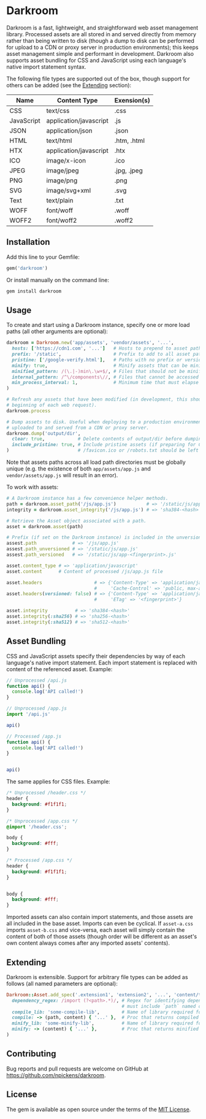 # Darkroom

Darkroom is a fast, lightweight, and straightforward web asset management library. Processed assets are all
stored in and served directly from memory rather than being written to disk (though a dump to disk can be
performed for upload to a CDN or proxy server in production environments); this keeps asset management
simple and performant in development. Darkroom also supports asset bundling for CSS and JavaScript using
each language's native import statement syntax.

The following file types are supported out of the box, though support for others can be added (see the
[Extending](#extending) section):

| Name       | Content Type           | Exension(s) |
| ---------- |----------------------- |-------------|
| CSS        | text/css               | .css        |
| JavaScript | application/javascript | .js         |
| JSON       | application/json       | .json       |
| HTML       | text/html              | .htm, .html |
| HTX        | application/javascript | .htx        |
| ICO        | image/x-icon           | .ico        |
| JPEG       | image/jpeg             | .jpg, .jpeg |
| PNG        | image/png              | .png        |
| SVG        | image/svg+xml          | .svg        |
| Text       | text/plain             | .txt        |
| WOFF       | font/woff              | .woff       |
| WOFF2      | font/woff2             | .woff2      |

## Installation

Add this line to your Gemfile:

```ruby
gem('darkroom')
```

Or install manually on the command line:

```bash
gem install darkroom
```

## Usage

To create and start using a Darkroom instance, specify one or more load paths (all other arguments are
optional):

```ruby
darkroom = Darkroom.new('app/assets', 'vendor/assets', '...',
  hosts: ['https://cdn1.com', '...']   # Hosts to prepend to asset paths (useful in production)
  prefix: '/static',                   # Prefix to add to all asset paths
  pristine: ['/google-verify.html'],   # Paths with no prefix or versioning (e.g. /favicon.ico)
  minify: true,                        # Minify assets that can be minified
  minified_pattern: /(\.|-)min\.\w+$/, # Files that should not be minified
  internal_pattern: /^\/components\//, # Files that cannot be accessed directly
  min_process_interval: 1,             # Minimum time that must elapse between process calls
)

# Refresh any assets that have been modified (in development, this should be called at the
# beginning of each web request).
darkroom.process

# Dump assets to disk. Useful when deploying to a production environment where assets will be
# uploaded to and served from a CDN or proxy server.
darkroom.dump('output/dir',
  clear: true,            # Delete contents of output/dir before dumping
  include_pristine: true, # Include pristine assets (if preparing for CDN upload, files like
)                         # /favicon.ico or /robots.txt should be left out)
```

Note that assets paths across all load path directories must be globally unique (e.g. the existence of both
`app/assets/app.js` and `vendor/assets/app.js` will result in an error).

To work with assets:

```ruby
# A Darkroom instance has a few convenience helper methods.
path = darkroom.asset_path('/js/app.js')           # => '/static/js/app-<fingerprint>.js'
integrity = darkroom.asset_integrity('/js/app.js') # => 'sha384-<hash>'

# Retrieve the Asset object associated with a path.
asset = darkroom.asset(path)

# Prefix (if set on the Darkroom instance) is included in the unversioned and versioned paths.
assest.path             # => '/js/app.js'
assest.path_unversioned # => '/static/js/app.js'
assest.path_versioned   # => '/static/js/app-<fingerprint>.js'

asset.content_type # => 'application/javascript'
asset.content      # Content of processed /js/app.js file

asset.headers                   # => {'Content-Type' => 'application/javascript',
                                #     'Cache-Control' => 'public, max-age=31536000'}
asset.headers(versioned: false) # => {'Content-Type' => 'application/javascript',
                                #     'ETag' => '<fingerprint>'}

asset.integrity          # => 'sha384-<hash>'
asset.integrity(:sha256) # => 'sha256-<hash>'
asset.integrity(:sha512) # => 'sha512-<hash>'
```

## Asset Bundling

CSS and JavaScript assets specify their dependencies by way of each language's native import statement. Each
import statement is replaced with content of the referenced asset. Example:

```javascript
// Unprocessed /api.js
function api() {
  console.log('API called!')
}

// Unprocessed /app.js
import '/api.js'

api()

// Processed /app.js
function api() {
  console.log('API called!')
}


api()
```

The same applies for CSS files. Example:

```css
/* Unprocessed /header.css */
header {
  background: #f1f1f1;
}

/* Unprocessed /app.css */
@import '/header.css';

body {
  background: #fff;
}

/* Processed /app.css */
header {
  background: #f1f1f1;
}


body {
  background: #fff;
}
```

Imported assets can also contain import statements, and those assets are all included in the base asset.
Imports can even be cyclical. If `asset-a.css` imports `asset-b.css` and vice-versa, each asset will simply
contain the content of both of those assets (though order will be different as an asset's own content always
comes after any imported assets' contents).

## Extending

Darkroom is extensible. Support for arbitrary file types can be added as follows (all named parameters are
optional):

```ruby
Darkroom::Asset.add_spec('.extension1', 'extension2', '...', 'content/type',
  dependency_regex: /import (?<path>.*)/, # Regex for identifying dependencies for bundling;
                                          # must include `path` named capture group
  compile_lib: 'some-compile-lib',        # Name of library required for compilation
  compile: -> (path, content) { '...' },  # Proc that returns compiled content
  minify_lib: 'some-minify-lib',          # Name of library required for minification
  minify: -> (content) { '...' },         # Proc that returns minified content
)

```

## Contributing

Bug reports and pull requests are welcome on GitHub at https://github.com/npickens/darkroom.

## License

The gem is available as open source under the terms of the
[MIT License](https://opensource.org/licenses/MIT).
